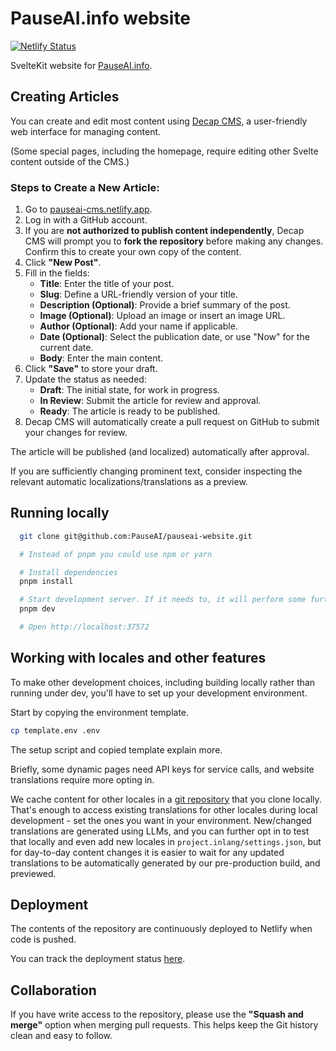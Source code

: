 # PauseAI.info website

[![Netlify Status](https://api.netlify.com/api/v1/badges/628797a4-8d5a-4b5f-94d7-236b4604b23c/deploy-status)](https://app.netlify.com/sites/pauseai/deploys)

SvelteKit website for [PauseAI.info](https://pauseai.info/).

## Creating Articles

You can create and edit most content using [Decap CMS](https://pauseai-cms.netlify.app/), a user-friendly web interface for managing content.

(Some special pages, including the homepage, require editing other Svelte content outside of the CMS.)

### Steps to Create a New Article:

1. Go to [pauseai-cms.netlify.app](https://pauseai-cms.netlify.app/).
2. Log in with a GitHub account.
3. If you are **not authorized to publish content independently**, Decap CMS will prompt you to **fork the repository** before making any changes. Confirm this to create your own copy of the content.
4. Click **"New Post"**.
5. Fill in the fields:
   - **Title**: Enter the title of your post.
   - **Slug**: Define a URL-friendly version of your title.
   - **Description (Optional)**: Provide a brief summary of the post.
   - **Image (Optional)**: Upload an image or insert an image URL.
   - **Author (Optional)**: Add your name if applicable.
   - **Date (Optional)**: Select the publication date, or use "Now" for the current date.
   - **Body**: Enter the main content.
6. Click **"Save"** to store your draft.
7. Update the status as needed:
   - **Draft**: The initial state, for work in progress.
   - **In Review**: Submit the article for review and approval.
   - **Ready**: The article is ready to be published.
8. Decap CMS will automatically create a pull request on GitHub to submit your changes for review.

The article will be published (and localized) automatically after approval.

If you are sufficiently changing prominent text, consider inspecting the relevant automatic localizations/translations as a preview.

## Running locally

```bash
  git clone git@github.com:PauseAI/pauseai-website.git

  # Instead of pnpm you could use npm or yarn

  # Install dependencies
  pnpm install

  # Start development server. If it needs to, it will perform some further development setup before it runs.
  pnpm dev

  # Open http://localhost:37572
```

## Working with locales and other features

To make other development choices, including building locally rather than running under dev, you'll have to set up your development environment.

Start by copying the environment template.

```bash
cp template.env .env
```

The setup script and copied template explain more.

Briefly, some dynamic pages need API keys for service calls, and website translations require more opting in.

We cache content for other locales in a [git repository](https://github.com/PauseAI/paraglide) that you clone locally. That's enough to access existing translations for other locales during local development - set the ones you want in your environment. New/changed translations are generated using LLMs, and you can further opt in to test that locally and even add new locales in `project.inlang/settings.json`, but for day-to-day content changes it is easier to wait for any updated translations to be automatically generated by our pre-production build, and previewed.

## Deployment

The contents of the repository are continuously deployed to Netlify when code is pushed.

You can track the deployment status [here](https://app.netlify.com/sites/pauseai/deploys).

## Collaboration

If you have write access to the repository, please use the **"Squash and merge"** option when merging pull requests. This helps keep the Git history clean and easy to follow.
